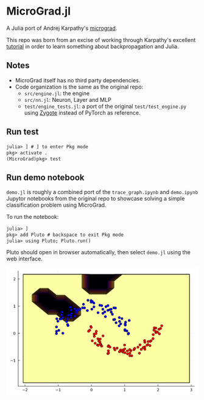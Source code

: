 # MicroGrad.jl

A Julia port of Andrej Karpathy's [micrograd](https://github.com/karpathy/micrograd/tree/master).

This repo was born from an excise of working through Karpathy's excellent [tutorial](https://www.youtube.com/watch?v=VMj-3S1tku0) in order to learn something about backpropagation and Julia.

## Notes

- MicroGrad itself has no third party dependencies.
- Code organization is the same as the original repo:
    - `src/engine.jl`: the engine
    - `src/nn.jl`: Neuron, Layer and MLP
    - `test/engine_tests.jl`: a port of the original `test/test_engine.py` using [Zygote](https://github.com/FluxML/Zygote.jl) instead of PyTorch as reference.

## Run test

```shell
julia> ] # ] to enter Pkg mode
pkg> activate .
(MicroGrad)pkg> test
```

## Run demo notebook

`demo.jl` is roughly a combined port of the `trace_graph.ipynb` and `demo.ipynb` Jupytor notebooks from the original repo to showcase solving a simple classification problem using MicroGrad.

To run the notebook:

```shell
julia> ]
pkg> add Pluto # backspace to exit Pkg mode
julia> using Pluto; Pluto.run()
```

Pluto should open in browser automatically, then select `demo.jl` using the web interface.

![moon_mlp.svg](images/moon_mlp.gif)
